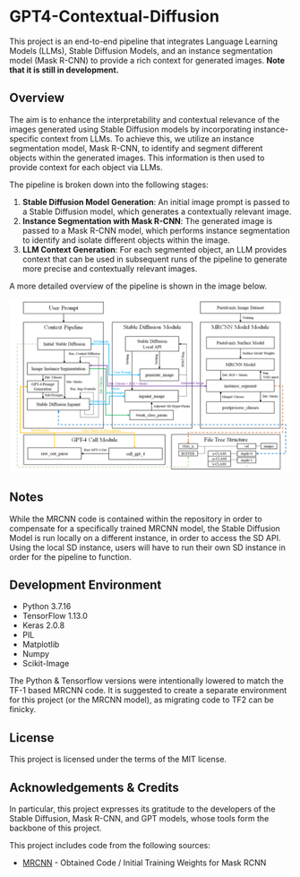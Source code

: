 # GPT4-Contextual-Diffusion

This project is an end-to-end pipeline that integrates Language Learning Models (LLMs), Stable Diffusion Models, and an instance segmentation model (Mask R-CNN) to provide a rich context for generated images. **Note that it is still in development.**

## Overview

The aim is to enhance the interpretability and contextual relevance of the images generated using Stable Diffusion models by incorporating instance-specific context from LLMs. To achieve this, we utilize an instance segmentation model, Mask R-CNN, to identify and segment different objects within the generated images. This information is then used to provide context for each object via LLMs.

The pipeline is broken down into the following stages:

1. **Stable Diffusion Model Generation**: An initial image prompt is passed to a Stable Diffusion model, which generates a contextually relevant image.
2. **Instance Segmentation with Mask R-CNN**: The generated image is passed to a Mask R-CNN model, which performs instance segmentation to identify and isolate different objects within the image.
3. **LLM Context Generation**: For each segmented object, an LLM provides context that can be used in subsequent runs of the pipeline to generate more precise and contextually relevant images.

A more detailed overview of the pipeline is shown in the image below.

![Pipeline Overview](https://github.com/AWC2124R/GPT4-Contextual-Diffusion/blob/master/Assets/Pipeline%20Overview.png)

## Notes
While the MRCNN code is contained within the repository in order to compensate for a specifically trained MRCNN model, the Stable Diffusion Model is run locally on a different instance, in order to access the SD API. Using the local SD instance, users will have to run their own SD instance in order for the pipeline to function.

## Development Environment
- Python 3.7.16
- TensorFlow 1.13.0
- Keras 2.0.8
- PIL
- Matplotlib
- Numpy
- Scikit-Image

The Python & Tensorflow versions were intentionally lowered to match the TF-1 based MRCNN code. It is suggested to create a separate environment for this project (or the MRCNN model), as migrating code to TF2 can be finicky.

## License
This project is licensed under the terms of the MIT license.

## Acknowledgements & Credits

In particular, this project expresses its gratitude to the developers of the Stable Diffusion, Mask R-CNN, and GPT models, whose tools form the backbone of this project.

This project includes code from the following sources:
- [MRCNN](https://github.com/matterport/Mask_RCNN) - Obtained Code / Initial Training Weights for Mask RCNN